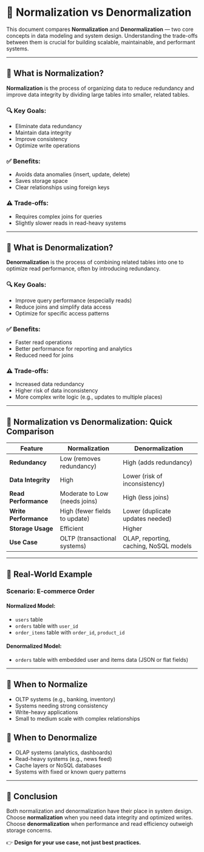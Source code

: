 # 🧠 Normalization vs Denormalization

This document compares **Normalization** and **Denormalization** — two core concepts in data modeling and system design. Understanding the trade-offs between them is crucial for building scalable, maintainable, and performant systems.

---

## 📌 What is Normalization?

**Normalization** is the process of organizing data to reduce redundancy and improve data integrity by dividing large tables into smaller, related tables.

### 🔍 Key Goals:
- Eliminate data redundancy
- Maintain data integrity
- Improve consistency
- Optimize write operations

### ✅ Benefits:
- Avoids data anomalies (insert, update, delete)
- Saves storage space
- Clear relationships using foreign keys

### ⚠️ Trade-offs:
- Requires complex joins for queries
- Slightly slower reads in read-heavy systems

---

## 📌 What is Denormalization?

**Denormalization** is the process of combining related tables into one to optimize read performance, often by introducing redundancy.

### 🔍 Key Goals:
- Improve query performance (especially reads)
- Reduce joins and simplify data access
- Optimize for specific access patterns

### ✅ Benefits:
- Faster read operations
- Better performance for reporting and analytics
- Reduced need for joins

### ⚠️ Trade-offs:
- Increased data redundancy
- Higher risk of data inconsistency
- More complex write logic (e.g., updates to multiple places)

---

## 🔄 Normalization vs Denormalization: Quick Comparison

| Feature                  | Normalization                         | Denormalization                        |
|--------------------------|----------------------------------------|----------------------------------------|
| **Redundancy**           | Low (removes redundancy)              | High (adds redundancy)                 |
| **Data Integrity**       | High                                   | Lower (risk of inconsistency)          |
| **Read Performance**     | Moderate to Low (needs joins)         | High (less joins)                      |
| **Write Performance**    | High (fewer fields to update)         | Lower (duplicate updates needed)       |
| **Storage Usage**        | Efficient                              | Higher                                 |
| **Use Case**             | OLTP (transactional systems)          | OLAP, reporting, caching, NoSQL models |

---

## 🧪 Real-World Example

### Scenario: E-commerce Order

#### Normalized Model:
- `users` table
- `orders` table with `user_id`
- `order_items` table with `order_id`, `product_id`

#### Denormalized Model:
- `orders` table with embedded user and items data (JSON or flat fields)

---

## 🧠 When to Normalize

- OLTP systems (e.g., banking, inventory)
- Systems needing strong consistency
- Write-heavy applications
- Small to medium scale with complex relationships

## 🚀 When to Denormalize

- OLAP systems (analytics, dashboards)
- Read-heavy systems (e.g., news feed)
- Cache layers or NoSQL databases
- Systems with fixed or known query patterns

---

## 📌 Conclusion

Both normalization and denormalization have their place in system design. Choose **normalization** when you need data integrity and optimized writes. Choose **denormalization** when performance and read efficiency outweigh storage concerns.

👉 **Design for your use case, not just best practices.**
